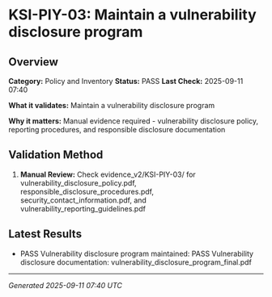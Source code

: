 # KSI-PIY-03: Maintain a vulnerability disclosure program

## Overview

**Category:** Policy and Inventory
**Status:** PASS
**Last Check:** 2025-09-11 07:40

**What it validates:** Maintain a vulnerability disclosure program

**Why it matters:** Manual evidence required - vulnerability disclosure policy, reporting procedures, and responsible disclosure documentation

## Validation Method

1. **Manual Review:** Check evidence_v2/KSI-PIY-03/ for vulnerability_disclosure_policy.pdf, responsible_disclosure_procedures.pdf, security_contact_information.pdf, and vulnerability_reporting_guidelines.pdf

## Latest Results

- PASS Vulnerability disclosure program maintained: PASS Vulnerability disclosure documentation: vulnerability_disclosure_program_final.pdf

---
*Generated 2025-09-11 07:40 UTC*